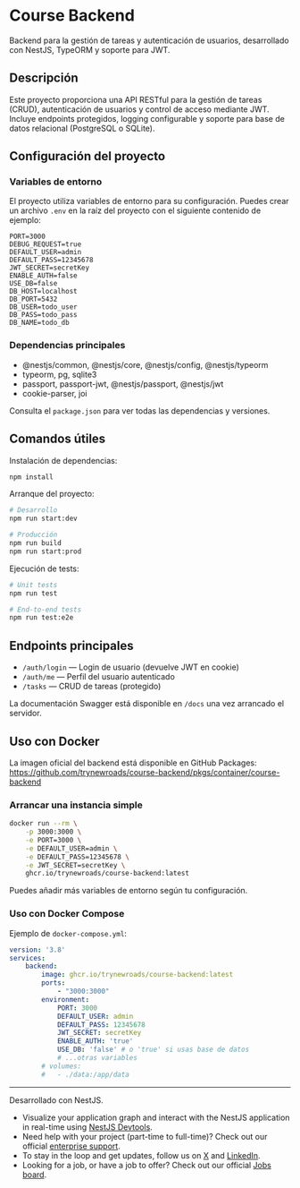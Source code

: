 # Course Backend

Backend para la gestión de tareas y autenticación de usuarios, desarrollado con NestJS, TypeORM y soporte para JWT.

## Descripción

Este proyecto proporciona una API RESTful para la gestión de tareas (CRUD), autenticación de usuarios y control de acceso mediante JWT. Incluye endpoints protegidos, logging configurable y soporte para base de datos relacional (PostgreSQL o SQLite).

## Configuración del proyecto

### Variables de entorno

El proyecto utiliza variables de entorno para su configuración. Puedes crear un archivo `.env` en la raíz del proyecto con el siguiente contenido de ejemplo:

```env
PORT=3000
DEBUG_REQUEST=true
DEFAULT_USER=admin
DEFAULT_PASS=12345678
JWT_SECRET=secretKey
ENABLE_AUTH=false
USE_DB=false
DB_HOST=localhost
DB_PORT=5432
DB_USER=todo_user
DB_PASS=todo_pass
DB_NAME=todo_db
```

### Dependencias principales

- @nestjs/common, @nestjs/core, @nestjs/config, @nestjs/typeorm
- typeorm, pg, sqlite3
- passport, passport-jwt, @nestjs/passport, @nestjs/jwt
- cookie-parser, joi

Consulta el `package.json` para ver todas las dependencias y versiones.

## Comandos útiles

Instalación de dependencias:

```bash
npm install
```

Arranque del proyecto:

```bash
# Desarrollo
npm run start:dev

# Producción
npm run build
npm run start:prod
```

Ejecución de tests:

```bash
# Unit tests
npm run test

# End-to-end tests
npm run test:e2e
```

## Endpoints principales

- `/auth/login` — Login de usuario (devuelve JWT en cookie)
- `/auth/me` — Perfil del usuario autenticado
- `/tasks` — CRUD de tareas (protegido)

La documentación Swagger está disponible en `/docs` una vez arrancado el servidor.

## Uso con Docker

La imagen oficial del backend está disponible en GitHub Packages: https://github.com/trynewroads/course-backend/pkgs/container/course-backend

### Arrancar una instancia simple

```bash
docker run --rm \
	-p 3000:3000 \
	-e PORT=3000 \
	-e DEFAULT_USER=admin \
	-e DEFAULT_PASS=12345678 \
	-e JWT_SECRET=secretKey \
	ghcr.io/trynewroads/course-backend:latest
```

Puedes añadir más variables de entorno según tu configuración.

### Uso con Docker Compose

Ejemplo de `docker-compose.yml`:

```yaml
version: '3.8'
services:
	backend:
		image: ghcr.io/trynewroads/course-backend:latest
		ports:
			- "3000:3000"
		environment:
			PORT: 3000
			DEFAULT_USER: admin
			DEFAULT_PASS: 12345678
			JWT_SECRET: secretKey
			ENABLE_AUTH: 'true'
			USE_DB: 'false' # o 'true' si usas base de datos
			# ...otras variables
		# volumes:
		#   - ./data:/app/data
```

---

Desarrollado con NestJS.

- Visualize your application graph and interact with the NestJS application in real-time using [NestJS Devtools](https://devtools.nestjs.com).
- Need help with your project (part-time to full-time)? Check out our official [enterprise support](https://enterprise.nestjs.com).
- To stay in the loop and get updates, follow us on [X](https://x.com/nestframework) and [LinkedIn](https://linkedin.com/company/nestjs).
- Looking for a job, or have a job to offer? Check out our official [Jobs board](https://jobs.nestjs.com).
